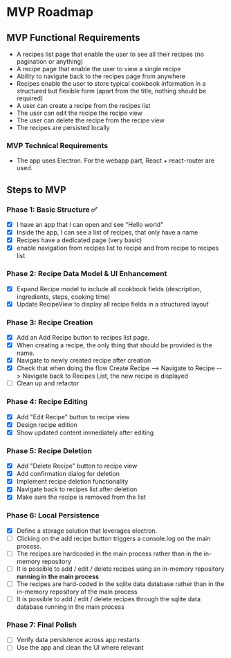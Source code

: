 # MVP Roadmap

## MVP Functional Requirements
- A recipes list page that enable the user to see all their recipes (no pagination or anything)
- A recipe page that enable the user to view a single recipe
- Ability to navigate back to the recipes page from anywhere
- Recipes enable the user to store typical cookbook information in a structured but flexible form (apart from the title, nothing should be required)
- A user can create a recipe from the recipes list
- The user can edit the recipe the recipe view
- The user can delete the recipe from the recipe view
- The recipes are persisted locally
### MVP Technical Requirements
- The app uses Electron. For the webapp part, React + react-router are used.

## Steps to MVP

### Phase 1: Basic Structure ✅
- [x] I have an app that I can open and see "Hello world"
- [x] Inside the app, I can see a list of recipes, that only have a name
- [x] Recipes have a dedicated page (very basic)
- [x] enable navigation from recipes list to recipe and from recipe to recipes list

### Phase 2: Recipe Data Model & UI Enhancement
- [x] Expand Recipe model to include all cookbook fields (description, ingredients, steps, cooking time)
- [x] Update RecipeView to display all recipe fields in a structured layout

### Phase 3: Recipe Creation
- [x] Add an Add Recipe button to recipes list page.
- [x] When creating a recipe, the only thing that should be provided is the name.
- [x] Navigate to newly created recipe after creation
- [x] Check that when doing the flow Create Recipe --> Navigate to Recipe --> Navigate back to Recipes List, the new recipe is displayed
- [ ] Clean up and refactor

### Phase 4: Recipe Editing
- [x] Add "Edit Recipe" button to recipe view
- [x] Design recipe edition
- [x] Show updated content immediately after editing

### Phase 5: Recipe Deletion
- [x] Add "Delete Recipe" button to recipe view
- [x] Add confirmation dialog for deletion
- [x] Implement recipe deletion functionality
- [x] Navigate back to recipes list after deletion
- [x] Make sure the recipe is removed from the list

### Phase 6: Local Persistence
- [x] Define a storage solution that leverages electron.
- [ ] Clicking on the add recipe button triggers a console.log on the main process.
- [ ] The recipes are hardcoded in the main process rather than in the in-memory repository
- [ ] It is possible to add / edit / delete recipes using an in-memory repository **running in the main process**
- [ ] The recipes are hard-coded in the sqlite data database rather than in the in-memory repository of the main process
- [ ] It is possible to add / edit / delete recipes through the sqlite data database running in the main process

### Phase 7: Final Polish
- [ ] Verify data persistence across app restarts
- [ ] Use the app and clean the UI where relevant
